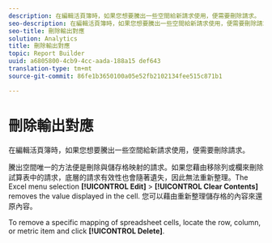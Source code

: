 ```yaml
---
description: 在編輯活頁簿時，如果您想要騰出一些空間給新請求使用，便需要刪除請求。
seo-description: 在編輯活頁簿時，如果您想要騰出一些空間給新請求使用，便需要刪除請求。
seo-title: 刪除輸出對應
solution: Analytics
title: 刪除輸出對應
topic: Report Builder
uuid: a6805800-4cb9-4cc-aada-188a15 def643
translation-type: tm+mt
source-git-commit: 86fe1b3650100a05e52fb2102134fee515c871b1

---
```



# 刪除輸出對應

在編輯活頁簿時，如果您想要騰出一些空間給新請求使用，便需要刪除請求。

騰出空間唯一的方法便是刪除與儲存格映射的請求。如果您藉由移除列或欄來刪除試算表中的請求，底層的請求有效性也會隨著遺失，因此無法重新整理。The Excel menu selection **[!UICONTROL Edit]** &gt; **[!UICONTROL Clear Contents]** removes the value displayed in the cell. 您可以藉由重新整理儲存格的內容來還原內容。

To remove a specific mapping of spreadsheet cells, locate the row, column, or metric item and click **[!UICONTROL Delete]**.
